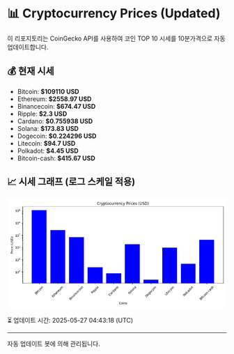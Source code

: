 
# 📊 Cryptocurrency Prices (Updated)

이 리포지토리는 CoinGecko API를 사용하여 코인 TOP 10 시세를 10분가격으로 자동 업데이트합니다.

## 💰 현재 시세
- Bitcoin: **$109110 USD**
- Ethereum: **$2558.97 USD**
- Binancecoin: **$674.47 USD**
- Ripple: **$2.3 USD**
- Cardano: **$0.755938 USD**
- Solana: **$173.83 USD**
- Dogecoin: **$0.224296 USD**
- Litecoin: **$94.7 USD**
- Polkadot: **$4.45 USD**
- Bitcoin-cash: **$415.67 USD**

## 📈 시세 그래프 (로그 스케일 적용)
![Crypto Prices](crypto_prices.png)

⏳ 업데이트 시간: 2025-05-27 04:43:18 (UTC)

---
자동 업데이트 봇에 의해 관리됩니다.
